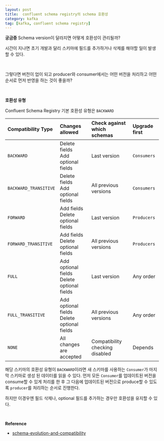 ```yaml
---
layout: post
title:  confluent schema registry의 schema 호환성
category: kafka
tag: [kafka, confluent schema registry]
---
```



**궁금증**
Schema version이 달라지면 어떻게 호환성이 관리될까? 

시간이 지나면 초기 개발과 달리 스키마에 필드를 추가하거나 삭제를 해야할 일이 발생할 수 있다.

 <br> 

그렇다면 버전이 업이 되고 producer와 consumer에서는 어떤 버전을 처리하고 어떤 순서로 먼저 반영을 하는 것이 좋을까?

<br>

**호환성 유형**

Confluent Schema Registry 기본 호환성 유형은 `BACKWARD`

| Compatibility Type    | Changes allowed                           | Check against which schemas     | Upgrade first |
| :-------------------- | :---------------------------------------- | :------------------------------ | :------------ |
| `BACKWARD`            | Delete fields <br> Add optional fields          | Last version                    | `Consumers`   |
| `BACKWARD_TRANSITIVE` | Delete fields <br> Add optional fields          | All previous versions           | `Consumers`   |
| `FORWARD`             | Add fields <br> Delete optional fields          | Last version                    | `Producers`   |
| `FORWARD_TRANSITIVE`  | Add fields <br> Delete optional fields          | All previous versions           | `Producers`   |
| `FULL`                | Add optional fields <br> Delete optional fields | Last version                    | Any order     |
| `FULL_TRANSITIVE`     | Add optional fields <br> Delete optional fields | All previous versions           | Any order     |
| `NONE`                | All changes are accepted                  | Compatibility checking disabled | Depends       |


해당 스키마의 호환성 유형이 `BACKWARD`이라면 새 스키마를 사용하는 `Consumer`가 마지막 스키마로 생성 된 데이터를 읽을 수 있다.
먼저 모든 `Consumer`를 업데이트된 버전을 consume할 수 있게 처리를 한 후 그 다음에 업데이트된 버전으로 produce할 수 있도록 `producer`를 처리하는 순서로 진행한다.

하지만 이경우엔 필드 삭제나, optional 필드를 추가하는 경우만 호환성을 유지할 수 있다.

<br>

**Reference**
* [schema-evolution-and-compatibility](https://docs.confluent.io/current/schema-registry/avro.html#schema-evolution-and-compatibility)
